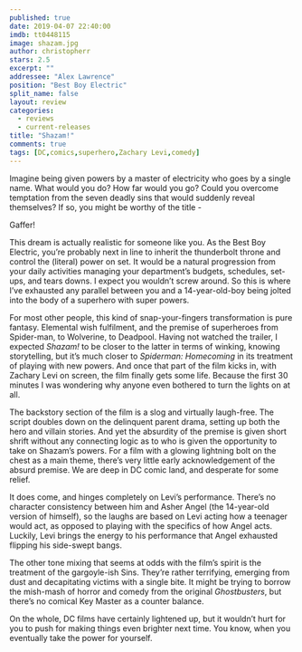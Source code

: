 ```yaml
---
published: true
date: 2019-04-07 22:40:00
imdb: tt0448115
image: shazam.jpg
author: christopherr
stars: 2.5
excerpt: ""
addressee: "Alex Lawrence"
position: "Best Boy Electric"
split_name: false
layout: review
categories: 
  - reviews
  - current-releases
title: "Shazam!"
comments: true
tags: [DC,comics,superhero,Zachary Levi,comedy]
---
```

Imagine being given powers by a master of electricity who goes by a single name. What would you do? How far would you go? Could you overcome temptation from the seven deadly sins that would suddenly reveal themselves? If so, you might be worthy of the title - 

Gaffer!

This dream is actually realistic for someone like you. As the Best Boy Electric, you’re probably next in line to inherit the thunderbolt throne and control the (literal) power on set. It would be a natural progression from your daily activities managing your department’s budgets, schedules, set-ups, and tears downs. I expect you wouldn’t screw around. So this is where I’ve exhausted any parallel between you and a 14-year-old-boy being jolted into the body of a superhero with super powers.

For most other people, this kind of snap-your-fingers transformation is pure fantasy. Elemental wish fulfilment, and the premise of superheroes from Spider-man, to Wolverine, to Deadpool. Having not watched the trailer, I expected _Shazam!_ to be closer to the latter in terms of winking, knowing storytelling, but it’s much closer to _Spiderman: Homecoming_ in its treatment of playing with new powers. And once that part of the film kicks in, with Zachary Levi on screen, the film finally gets some life. Because the first 30 minutes I was wondering why anyone even bothered to turn the lights on at all. 

The backstory section of the film is a slog and virtually laugh-free. The script doubles down on the delinquent parent drama, setting up both the hero and villain stories. And yet the absurdity of the premise is given short shrift without any connecting logic as to who is given the opportunity to take on Shazam’s powers. For a film with a glowing lightning bolt on the chest as a main theme, there’s very little early acknowledgement of the absurd premise. We are deep in DC comic land, and desperate for some relief. 

It does come, and hinges completely on Levi’s performance. There’s no character consistency between him and Asher Angel (the 14-year-old version of himself), so the laughs are based on Levi acting how a teenager would act, as opposed to playing with the specifics of how Angel acts. Luckily, Levi brings the energy to his performance that Angel exhausted flipping his side-swept bangs. 

The other tone mixing that seems at odds with the film’s spirit is the treatment of the gargoyle-ish Sins. They’re rather terrifying, emerging from dust and decapitating victims with a single bite. It might be trying to borrow the mish-mash of horror and comedy from the original _Ghostbusters_, but there’s no comical Key Master as a counter balance. 

On the whole, DC films have certainly lightened up, but it wouldn’t hurt for you to push for making things even brighter next time. You know, when you eventually take the power for yourself. 